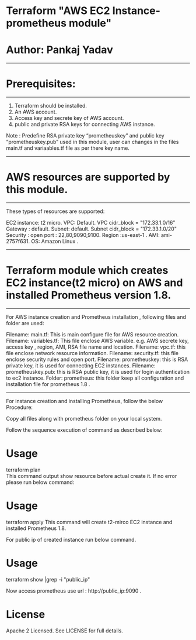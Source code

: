# Terraform "AWS EC2 Instance-prometheus module" 

# Author: Pankaj Yadav

--------------------------------------------------------------------------------------
#  Prerequisites:
--------------------------------------------------------------------------------------
1.  Terraform  should be installed.
2.  An AWS account.
3.  Access key and secrete key of AWS account.
4.  public and private RSA keys for connecting AWS instance. 

Note : Predefine  RSA private key “prometheuskey” and public key  “prometheuskey.pub” used in this  module,  user can changes in the files main.tf and variaables.tf file as per there key name.

----------------------------------------------------------------------------------------
# AWS resources are supported by this module.
----------------------------------------------------------------------------------------
These types of resources are supported:

EC2 instance: t2 micro.
VPC: Default.
VPC cidr_block = "172.33.1.0/16”
Gateway : default. 
Subnet: default.
Subnet cidr_block = "172.33.1.0/20"
Security : open port : 22,80,9090,9100.
Region :us-east-1 .
AMI: ami-2757f631.
OS: Amazon Linux .

-----------------------------------------------------------------------------------------
# Terraform module which creates  EC2 instance(t2 micro) on AWS and installed Prometheus version 1.8.
---------------------------------------------------------------------------------------------

For AWS instance  creation  and Prometheus installation , following files and  folder are used:

Filename: main.tf: This  is main configure file for AWS resource creation.
Filename: variables.tf: This file enclose  AWS  variable.  e.g.  AWS  secrete key, access key , region, AMI, RSA file name and location.
Filename: vpc.tf: this file enclose network  resource information. 
Filename: security.tf: this file enclose security rules and open port.
Filename: prometheuskey: this is RSA private key, it is  used for connecting EC2 instances.
Filename: prometheuskey.pub: this is RSA public key, it is used for login authentication to ec2 instance. 
Folder: prometheus: this folder keep all configuration and installation file for prometheus 1.8 .

----------------------------------------------------------------------------------------------
For instance creation and installing Prometheus,  follow the  below  Procedure:

Copy all files along with  prometheus folder on your local system.

Follow the sequence execution of command  as described below:
# Usage
terraform plan  
This command output show resource before actual create it. If no error  please run below command:

# Usage
terraform apply
This command will create t2-mirco EC2 instance and installed Prometheus 1.8.

For public ip of created instance run below command.
# Usage
terraform show |grep -i "public_ip"

Now access  prometheus   use url : http://public_ip:9090 .

#  License

Apache 2 Licensed. See LICENSE for full details.
